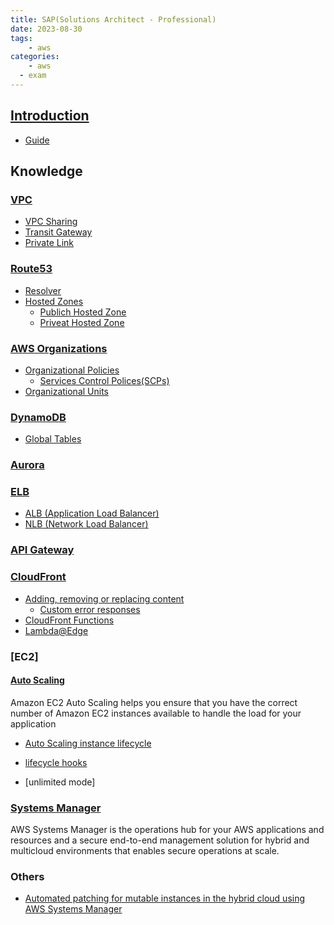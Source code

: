 ```yaml
---
title: SAP(Solutions Architect - Professional) 
date: 2023-08-30
tags:
	- aws
categories: 
	- aws
  - exam
---
```


## [Introduction](https://aws.amazon.com/certification/certified-sap-on-aws-specialty/)

* [Guide](https://d1.awsstatic.com/training-and-certification/docs-sap-on-aws-specialty/SAP-on-AWS-Specialty_Exam-Guide.pdf)

## Knowledge

### [VPC](https://docs.aws.amazon.com/vpc/latest/userguide/what-is-amazon-vpc.html)
  * [VPC Sharing](https://docs.aws.amazon.com/vpc/latest/userguide/vpc-sharing.html)
  * [Transit Gateway](https://docs.aws.amazon.com/vpc/latest/tgw/what-is-transit-gateway.html)
  * [Private Link](https://docs.aws.amazon.com/vpc/latest/privatelink/what-is-privatelink.html)
   
### [Route53](https://docs.aws.amazon.com/Route53/latest/DeveloperGuide/Welcome.html)
* [Resolver](https://docs.aws.amazon.com/Route53/latest/DeveloperGuide/resolver.html)
* [Hosted Zones](https://docs.aws.amazon.com/Route53/latest/DeveloperGuide/hosted-zones-working-with.html)
  * [Publich Hosted Zone](https://docs.aws.amazon.com/Route53/latest/DeveloperGuide/AboutHZWorkingWith.html)
  * [Priveat Hosted Zone](https://docs.aws.amazon.com/Route53/latest/DeveloperGuide/hosted-zones-private.html)

### [AWS Organizations](https://docs.aws.amazon.com/organizations/latest/userguide/orgs_introduction.html)
* [Organizational Policies](https://docs.aws.amazon.com/organizations/latest/userguide/orgs_manage_policies.html)
  * [Services Control Polices(SCPs)](https://docs.aws.amazon.com/organizations/latest/userguide/orgs_manage_policies_scps.html) 
* [Organizational Units](https://docs.aws.amazon.com/organizations/latest/userguide/orgs_manage_ous.html)

### [DynamoDB](https://docs.aws.amazon.com/amazondynamodb/latest/developerguide/Introduction.html)
* [Global Tables](https://docs.aws.amazon.com/amazondynamodb/latest/developerguide/GlobalTables.html) 

### [Aurora](https://docs.aws.amazon.com/AmazonRDS/latest/AuroraUserGuide/CHAP_AuroraOverview.html)

### [ELB](https://docs.aws.amazon.com/elasticloadbalancing/latest/userguide/what-is-load-balancing.html)
* [ALB (Application Load Balancer)](https://docs.aws.amazon.com/elasticloadbalancing/latest/application/introduction.html)
* [NLB (Network Load Balancer)](https://docs.aws.amazon.com/elasticloadbalancing/latest/network/introduction.html)

### [API Gateway](https://docs.aws.amazon.com/apigateway/latest/developerguide/welcome.html)

### [CloudFront](https://docs.aws.amazon.com/AmazonCloudFront/latest/DeveloperGuide/Introduction.html)
* [Adding, removing or replacing content](https://docs.aws.amazon.com/AmazonCloudFront/latest/DeveloperGuide/AddRemoveReplaceObjects.html)
  * [Custom error responses](https://docs.aws.amazon.com/AmazonCloudFront/latest/DeveloperGuide/GeneratingCustomErrorResponses.html)
* [CloudFront Functions](https://docs.aws.amazon.com/AmazonCloudFront/latest/DeveloperGuide/cloudfront-functions.html)
* [Lambda@Edge](https://docs.aws.amazon.com/AmazonCloudFront/latest/DeveloperGuide/lambda-at-the-edge.html)

### [EC2]
#### [Auto Scaling](https://docs.aws.amazon.com/autoscaling/ec2/userguide/what-is-amazon-ec2-auto-scaling.html)

Amazon EC2 Auto Scaling helps you ensure that you have the correct number of Amazon EC2 instances available to handle the load for your application

  * [Auto Scaling instance lifecycle](https://docs.aws.amazon.com/autoscaling/ec2/userguide/ec2-auto-scaling-lifecycle.html)
  * [lifecycle hooks](https://docs.aws.amazon.com/autoscaling/ec2/userguide/lifecycle-hooks.html)
  
* [unlimited mode]

### [Systems Manager](https://docs.aws.amazon.com/systems-manager/latest/userguide/what-is-systems-manager.html)

AWS Systems Manager is the operations hub for your AWS applications and resources and a secure end-to-end management solution for hybrid and multicloud environments that enables secure operations at scale.

### Others
* [Automated patching for mutable instances in the hybrid cloud using AWS Systems Manager](https://docs.aws.amazon.com/prescriptive-guidance/latest/patch-management-hybrid-cloud/welcome.html)

